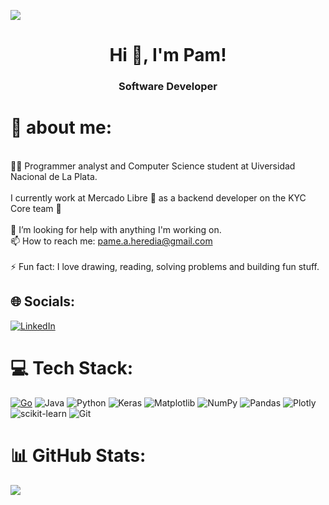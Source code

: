 ![](https://i.redd.it/0k6meqvps4h91.gif) 

<h1 align="center">Hi 👋, I'm Pam!</h1>
<h3 align="center">Software Developer</h3>

# 💫 about me:
<br> 👩‍🎓 Programmer analyst and Computer Science student at Uiversidad Nacional de La Plata.<br>    <br>    I currently work at Mercado Libre 💛 as a backend developer on the KYC Core team 💪 <br><br>🤝 I’m looking for help with anything I'm working on.<br>📫 How to reach me: pame.a.heredia@gmail.com<br><br>⚡ Fun fact: I love drawing, reading, solving problems and building fun stuff.<br>

## 🌐 Socials:
[![LinkedIn](https://img.shields.io/badge/LinkedIn-%230077B5.svg?logo=linkedin&logoColor=white)](https://www.linkedin.com/in/pamelaaheredia) 

# 💻 Tech Stack:
[![Go](https://img.shields.io/badge/Go-%2300ADD8.svg?style=for-the-badge&logo=go&logoColor=white)](#) ![Java](https://img.shields.io/badge/java-%23ED8B00.svg?style=for-the-badge&logo=openjdk&logoColor=white) ![Python](https://img.shields.io/badge/python-3670A0?style=for-the-badge&logo=python&logoColor=ffdd54) ![Keras](https://img.shields.io/badge/Keras-%23D00000.svg?style=for-the-badge&logo=Keras&logoColor=white) ![Matplotlib](https://img.shields.io/badge/Matplotlib-%23ffffff.svg?style=for-the-badge&logo=Matplotlib&logoColor=black) ![NumPy](https://img.shields.io/badge/numpy-%23013243.svg?style=for-the-badge&logo=numpy&logoColor=white) ![Pandas](https://img.shields.io/badge/pandas-%23150458.svg?style=for-the-badge&logo=pandas&logoColor=white) ![Plotly](https://img.shields.io/badge/Plotly-%233F4F75.svg?style=for-the-badge&logo=plotly&logoColor=white) ![scikit-learn](https://img.shields.io/badge/scikit--learn-%23F7931E.svg?style=for-the-badge&logo=scikit-learn&logoColor=white) ![Git](https://img.shields.io/badge/git-%23F05033.svg?style=for-the-badge&logo=git&logoColor=white)
# 📊 GitHub Stats:

![](https://github-readme-stats.vercel.app/api/top-langs/?username=pamelaAHeredia&theme=dark&hide_border=false&include_all_commits=false&count_private=false&layout=compact)

  
 




